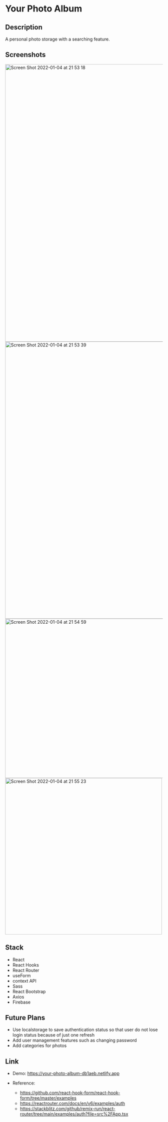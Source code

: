 # Your Photo Album

## Description

A personal photo storage with a searching feature.

## Screenshots
<img width="888" alt="Screen Shot 2022-01-04 at 21 53 18" src="https://user-images.githubusercontent.com/67321065/148167810-451f742c-9e6b-4a2f-86d9-40b615b81c56.png">
<img width="887" alt="Screen Shot 2022-01-04 at 21 53 39" src="https://user-images.githubusercontent.com/67321065/148167892-48d75c5b-709d-49e1-b1e4-f4de1ac7485b.png">
<img width="510" alt="Screen Shot 2022-01-04 at 21 54 59" src="https://user-images.githubusercontent.com/67321065/148167912-d71d87ed-4dcb-4457-b713-9de94a633040.png">
<img width="501" alt="Screen Shot 2022-01-04 at 21 55 23" src="https://user-images.githubusercontent.com/67321065/148167931-d675c2b1-e5be-4cd7-b407-031641307336.png">

## Stack

- React
- React Hooks
- React Router
- useForm
- context API
- Sass
- React Bootstrap
- Axios
- Firebase

## Future Plans

- Use localstorage to save authentication status so that user do not lose login status because of just one refresh
- Add user management features such as changing password
- Add categories for photos

## Link

- Demo: https://your-photo-album-db1aeb.netlify.app

- Reference:
  - https://github.com/react-hook-form/react-hook-form/tree/master/examples
  - https://reactrouter.com/docs/en/v6/examples/auth
  - https://stackblitz.com/github/remix-run/react-router/tree/main/examples/auth?file=src%2FApp.tsx
